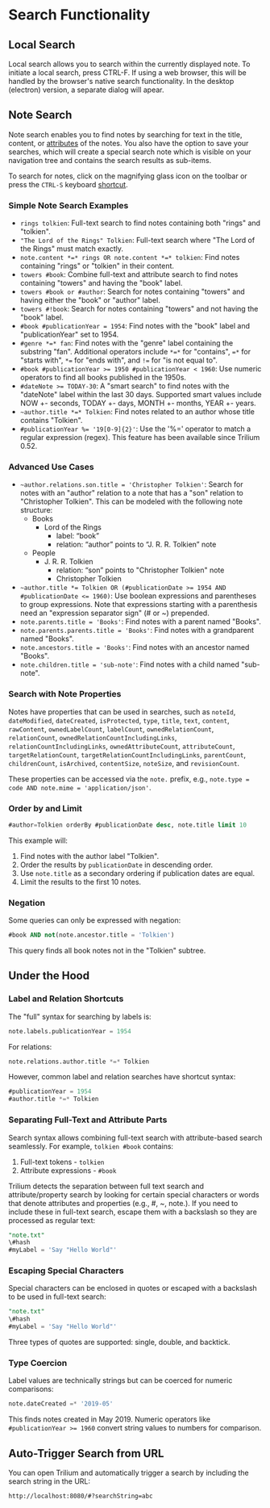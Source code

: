 # Search Functionality

## Local Search

Local search allows you to search within the currently displayed note. To initiate a local search, press CTRL-F. If using a web browser, this will be handled by the browser's native search functionality. In the desktop (electron) version, a separate dialog will apear.

## Note Search

Note search enables you to find notes by searching for text in the title, content, or [attributes](attributes.md) of the notes. You also have the option to save your searches, which will create a special search note which is visible on your navigation tree and contains the search results as sub-items.

To search for notes, click on the magnifying glass icon on the toolbar or press the `CTRL-S` keyboard [shortcut](keyboard-shortcuts.md).

### Simple Note Search Examples

- `rings tolkien`: Full-text search to find notes containing both "rings" and "tolkien".
- `"The Lord of the Rings" Tolkien`: Full-text search where "The Lord of the Rings" must match exactly.
- `note.content *=* rings OR note.content *=* tolkien`: Find notes containing "rings" or "tolkien" in their content.
- `towers #book`: Combine full-text and attribute search to find notes containing "towers" and having the "book" label.
- `towers #book or #author`: Search for notes containing "towers" and having either the "book" or "author" label.
- `towers #!book`: Search for notes containing "towers" and not having the "book" label.
- `#book #publicationYear = 1954`: Find notes with the "book" label and "publicationYear" set to 1954.
- `#genre *=* fan`: Find notes with the "genre" label containing the substring "fan". Additional operators include `*=*` for "contains", `=*` for "starts with", `*=` for "ends with", and `!=` for "is not equal to".
- `#book #publicationYear >= 1950 #publicationYear < 1960`: Use numeric operators to find all books published in the 1950s.
- `#dateNote >= TODAY-30`: A "smart search" to find notes with the "dateNote" label within the last 30 days. Supported smart values include NOW +- seconds, TODAY +- days, MONTH +- months, YEAR +- years.
- `~author.title *=* Tolkien`: Find notes related to an author whose title contains "Tolkien".
- `#publicationYear %= '19[0-9]{2}'`: Use the '%=' operator to match a regular expression (regex). This feature has been available since Trilium 0.52.

### Advanced Use Cases

- `~author.relations.son.title = 'Christopher Tolkien'`: Search for notes with an "author" relation to a note that has a "son" relation to "Christopher Tolkien". This can be modeled with the following note structure:
  - Books
    - Lord of the Rings
      - label: “book”
      - relation: “author” points to “J. R. R. Tolkien” note
  - People
    - J. R. R. Tolkien
      - relation: “son” points to "Christopher Tolkien" note
      - Christopher Tolkien
- `~author.title *= Tolkien OR (#publicationDate >= 1954 AND #publicationDate <= 1960)`: Use boolean expressions and parentheses to group expressions. Note that expressions starting with a parenthesis need an "expression separator sign" (# or ~) prepended.
- `note.parents.title = 'Books'`: Find notes with a parent named "Books".
- `note.parents.parents.title = 'Books'`: Find notes with a grandparent named "Books".
- `note.ancestors.title = 'Books'`: Find notes with an ancestor named "Books".
- `note.children.title = 'sub-note'`: Find notes with a child named "sub-note".

### Search with Note Properties

Notes have properties that can be used in searches, such as `noteId`, `dateModified`, `dateCreated`, `isProtected`, `type`, `title`, `text`, `content`, `rawContent`, `ownedLabelCount`, `labelCount`, `ownedRelationCount`, `relationCount`, `ownedRelationCountIncludingLinks`, `relationCountIncludingLinks`, `ownedAttributeCount`, `attributeCount`, `targetRelationCount`, `targetRelationCountIncludingLinks`, `parentCount`, `childrenCount`, `isArchived`, `contentSize`, `noteSize`, and `revisionCount`. 

These properties can be accessed via the `note.` prefix, e.g., `note.type = code AND note.mime = 'application/json'`.

### Order by and Limit

```sql
#author=Tolkien orderBy #publicationDate desc, note.title limit 10
```

This example will:

1. Find notes with the author label "Tolkien".
2. Order the results by `publicationDate` in descending order.
3. Use `note.title` as a secondary ordering if publication dates are equal.
4. Limit the results to the first 10 notes.

### Negation

Some queries can only be expressed with negation:

```sql
#book AND not(note.ancestor.title = 'Tolkien')
```

This query finds all book notes not in the "Tolkien" subtree.

## Under the Hood

### Label and Relation Shortcuts

The "full" syntax for searching by labels is:

```sql
note.labels.publicationYear = 1954
```

For relations:

```sql
note.relations.author.title *=* Tolkien
```

However, common label and relation searches have shortcut syntax:

```sql
#publicationYear = 1954
#author.title *=* Tolkien
```

### Separating Full-Text and Attribute Parts

Search syntax allows combining full-text search with attribute-based search seamlessly. For example, `tolkien #book` contains:

1. Full-text tokens - `tolkien`
2. Attribute expressions - `#book`

Trilium detects the separation between full text search and attribute/property search by looking for certain special characters or words that denote attributes and properties (e.g., #, ~, note.). If you need to include these in full-text search, escape them with a backslash so they are processed as regular text:

```sql
"note.txt" 
\#hash 
#myLabel = 'Say "Hello World"'
```

### Escaping Special Characters

Special characters can be enclosed in quotes or escaped with a backslash to be used in full-text search:

```sql
"note.txt"
\#hash
#myLabel = 'Say "Hello World"'
```

Three types of quotes are supported: single, double, and backtick.

### Type Coercion

Label values are technically strings but can be coerced for numeric comparisons:

```sql
note.dateCreated =* '2019-05'
```

This finds notes created in May 2019. Numeric operators like `#publicationYear >= 1960` convert string values to numbers for comparison.

## Auto-Trigger Search from URL

You can open Trilium and automatically trigger a search by including the search string in the URL:

`http://localhost:8080/#?searchString=abc`
